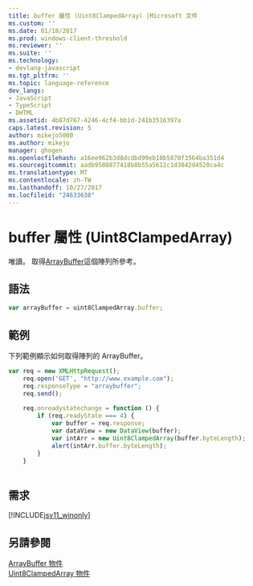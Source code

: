 ```yaml
---
title: buffer 屬性 (Uint8ClampedArray) |Microsoft 文件
ms.custom: ''
ms.date: 01/18/2017
ms.prod: windows-client-threshold
ms.reviewer: ''
ms.suite: ''
ms.technology:
- devlang-javascript
ms.tgt_pltfrm: ''
ms.topic: language-reference
dev_langs:
- JavaScript
- TypeScript
- DHTML
ms.assetid: 4b87d767-4246-4cf4-bb1d-241b3516397a
caps.latest.revision: 5
author: mikejo5000
ms.author: mikejo
manager: ghogen
ms.openlocfilehash: a16ee962b3d8dcdbd99eb10b5870f3564ba351d4
ms.sourcegitcommit: aadb9588877418b8b55a5612c1d3842d4520ca4c
ms.translationtype: MT
ms.contentlocale: zh-TW
ms.lasthandoff: 10/27/2017
ms.locfileid: "24633638"
---
```

# <a name="buffer-property-uint8clampedarray"></a>buffer 屬性 (Uint8ClampedArray)
唯讀。 取得[ArrayBuffer](../../javascript/reference/arraybuffer-object.md)這個陣列所參考。  
  
## <a name="syntax"></a>語法  
  
```JavaScript  
var arrayBuffer = uint8ClampedArray.buffer;  
```  
  
## <a name="example"></a>範例  
 下列範例顯示如何取得陣列的 ArrayBuffer。  
  
```JavaScript  
var req = new XMLHttpRequest();  
    req.open('GET', "http://www.example.com");  
    req.responseType = "arraybuffer";  
    req.send();  
  
    req.onreadystatechange = function () {  
        if (req.readyState === 4) {  
            var buffer = req.response;  
            var dataView = new DataView(buffer);  
            var intArr = new Uint8ClampedArray(buffer.byteLength);  
            alert(intArr.buffer.byteLength);  
        }  
    }  
  
```  
  
## <a name="requirements"></a>需求  
 [!INCLUDE[jsv11_winonly](../../javascript/reference/includes/jsv11-winonly-md.md)]  
  
## <a name="see-also"></a>另請參閱  
 [ArrayBuffer 物件](../../javascript/reference/arraybuffer-object.md)   
 [Uint8ClampedArray 物件](../../javascript/reference/uint8clampedarray-object-javascript.md)
